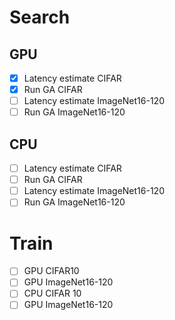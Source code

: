 # Search

## GPU
- [x] Latency estimate CIFAR
- [x] Run GA CIFAR
- [ ] Latency estimate ImageNet16-120
- [ ] Run GA ImageNet16-120
## CPU
- [ ] Latency estimate CIFAR
- [ ] Run GA CIFAR
- [ ] Latency estimate ImageNet16-120
- [ ] Run GA ImageNet16-120

# Train
- [ ] GPU CIFAR10
- [ ] GPU ImageNet16-120
- [ ] CPU CIFAR 10
- [ ] GPU ImageNet16-120